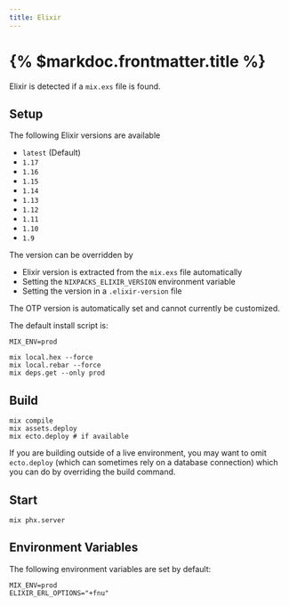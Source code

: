 ```yaml
---
title: Elixir
---
```


# {% $markdoc.frontmatter.title %}

Elixir is detected if a `mix.exs` file is found.

## Setup

The following Elixir versions are available

- `latest` (Default)
- `1.17`
- `1.16`
- `1.15`
- `1.14`
- `1.13`
- `1.12`
- `1.11`
- `1.10`
- `1.9`

The version can be overridden by

- Elixir version is extracted from the `mix.exs` file automatically
- Setting the `NIXPACKS_ELIXIR_VERSION` environment variable
- Setting the version in a `.elixir-version` file

The OTP version is automatically set and cannot currently be customized.

The default install script is:

```shell
MIX_ENV=prod

mix local.hex --force
mix local.rebar --force
mix deps.get --only prod
```

## Build

```shell
mix compile
mix assets.deploy
mix ecto.deploy # if available
```

If you are building outside of a live environment, you may want to omit `ecto.deploy` (which can sometimes rely on a
database connection) which you can do by overriding the build command.

## Start

```shell
mix phx.server
```

## Environment Variables

The following environment variables are set by default:

```shell
MIX_ENV=prod
ELIXIR_ERL_OPTIONS="+fnu"
```